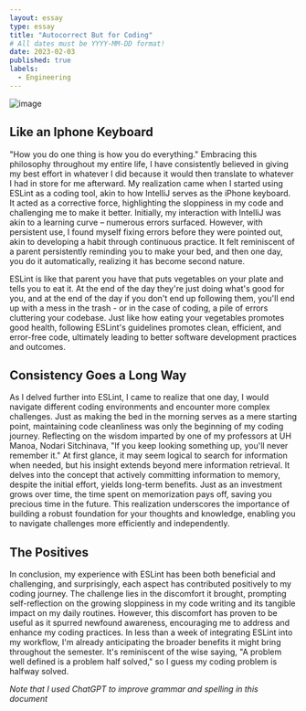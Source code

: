 ```yaml
---
layout: essay
type: essay
title: "Autocorrect But for Coding"
# All dates must be YYYY-MM-DD format!
date: 2023-02-03
published: true
labels:
  - Engineering
---
```


![image](https://github.com/RonanAndal/RonanAndal.github.io/assets/156995607/babfd76f-e2fd-406e-8e19-8216be16d338)

## Like an Iphone Keyboard
  <p> "How you do one thing is how you do everything." Embracing this philosophy throughout my entire life, I have consistently believed in giving my best effort in whatever I did because it would then translate to whatever I had in store for me afterward. My realization came when I started using ESLint as a coding tool, akin to how IntelliJ serves as the iPhone keyboard. It acted as a corrective force, highlighting the sloppiness in my code and challenging me to make it better. Initially, my interaction with IntelliJ was akin to a learning curve – numerous errors surfaced. However, with persistent use, I found myself fixing errors before they were pointed out, akin to developing a habit through continuous practice. It felt reminiscent of a parent persistently reminding you to make your bed, and then one day, you do it automatically, realizing it has become second nature.</p>

<p>ESLint is like that parent you have that puts vegetables on your plate and tells you to eat it. At the end of the day they're just doing what's good for you, and at the end of the day if you don't end up following them, you'll end up with a mess in the trash - or in the case of coding, a pile of errors cluttering your codebase. Just like how eating your vegetables promotes good health, following ESLint's guidelines promotes clean, efficient, and error-free code, ultimately leading to better software development practices and outcomes.</p>


## Consistency Goes a Long Way
 <p>As I delved further into ESLint, I came to realize that one day, I would navigate different coding environments and encounter more complex challenges. Just as making the bed in the morning serves as a mere starting point, maintaining code cleanliness was only the beginning of my coding journey. Reflecting on the wisdom imparted by one of my professors at UH Manoa, Nodari Sitchinava, "If you keep looking something up, you'll never remember it." At first glance, it may seem logical to search for information when needed, but his insight extends beyond mere information retrieval. It delves into the concept that actively committing information to memory, despite the initial effort, yields long-term benefits. Just as an investment grows over time, the time spent on memorization pays off, saving you precious time in the future. This realization underscores the importance of building a robust foundation for your thoughts and knowledge, enabling you to navigate challenges more efficiently and independently.</p>

<p></p>

## The Positives
  <p>In conclusion, my experience with ESLint has been both beneficial and challenging, and surprisingly, each aspect has contributed positively to my coding journey. The challenge lies in the discomfort it brought, prompting self-reflection on the growing sloppiness in my code writing and its tangible impact on my daily routines. However, this discomfort has proven to be useful as it spurred newfound awareness, encouraging me to address and enhance my coding practices. In less than a week of integrating ESLint into my workflow, I'm already anticipating the broader benefits it might bring throughout the semester. It's reminiscent of the wise saying, "A problem well defined is a problem half solved," so I guess my coding problem is halfway solved. </p>

  
*Note that I used ChatGPT to improve grammar and spelling in this document*